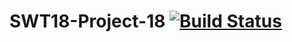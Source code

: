 # SWT18-Project-18 [![Build Status](https://travis-ci.org/hpi-swa-teaching/SWT18-Project-18.svg?branch=master)](https://travis-ci.org/hpi-swa-teaching/SWT18-Project-18)
